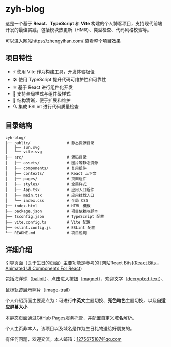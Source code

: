 # zyh-blog

这是一个基于 **React**、**TypeScript** 和 **Vite** 构建的个人博客项目，支持现代前端开发的最佳实践，包括模块热更新（HMR）、类型检查、代码风格校验等。

可以进入网站[https://zhengyihan.com/ ](https://zhengyihan.com/)查看整个项目效果

## 项目特性

- ⚡️ 使用 Vite 作为构建工具，开发体验极佳
- 🛠️ 使用 TypeScript 提升代码可维护性和可靠性
- ⚛️ 基于 React 进行组件化开发
- 🎨 支持全局样式与组件级样式
- 🧩 结构清晰，便于扩展和维护
- 🔍 集成 ESLint 进行代码质量检查

## 目录结构

```
zyh-blog/
├── public/                # 静态资源目录
│   ├── sun.svg
│   └── vite.svg
├── src/                   # 源码目录
│   ├── assets/            # 图片等静态资源
│   ├── components/        # 复用组件
│   ├── contexts/          # React 上下文
│   ├── pages/             # 页面组件
│   ├── styles/            # 全局样式
│   ├── App.tsx            # 应用入口组件
│   ├── main.tsx           # 应用挂载入口
│   └── index.css          # 全局 CSS
├── index.html             # HTML 模板
├── package.json           # 项目依赖与脚本
├── tsconfig.json          # TypeScript 配置
├── vite.config.ts         # Vite 配置
├── eslint.config.js       # ESLint 配置
└── README.md              # 项目说明
```

## 详细介绍

引导页面（关于生日的页面）主要功能是参考的 [网站React Bits]([React Bits - Animated UI Components For React](https://www.reactbits.dev/text-animations/split-text))

包括海洋球（[ballpit](https://www.reactbits.dev/backgrounds/ballpit)）、点击进入按钮（[magnet](https://www.reactbits.dev/animations/magnet)）、欢迎文字（[decrypted-text](https://www.reactbits.dev/text-animations/decrypted-text)）、

鼠标轨迹展示照片（[image-trail](https://www.reactbits.dev/animations/image-trail)）

个人介绍页面主要亮点为：可进行**中英文**主题切换、**亮色暗色**主题切换、以及**自适应屏幕大小**



本静态页面通过GitHub Pages服务托管，并配置自定义域名解析。

个人主页非本人，该项目以及域名是作为生日礼物送给好朋友的。

有任何问题，欢迎交流。本人邮箱：1275675187@qq.com
